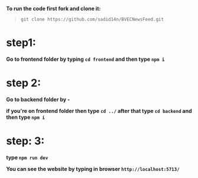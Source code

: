 **To run the code first fork and clone it:**

> `git clone https://github.com/sadid14n/BVECNewsFeed.git`


# step1: 
**Go to frontend folder by typing `cd frontend` and then type `npm i`**

# step 2:
**Go to backend folder by -**

**if you're on frontend folder then type `cd ../` after that type `cd backend` and then type `npm i`**

# step: 3:
**type `npm run dev`**

**You can see the website by typing in browser `http://localhost:5713/`**


